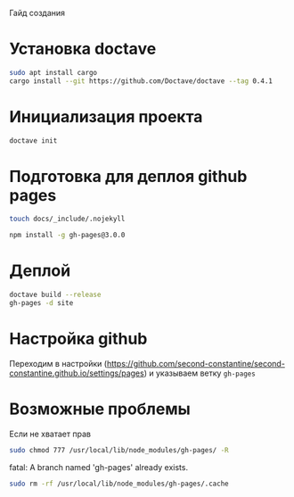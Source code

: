 Гайд создания

# Установка doctave
```bash
sudo apt install cargo
cargo install --git https://github.com/Doctave/doctave --tag 0.4.1
```

# Инициализация проекта
```bash
doctave init
```

# Подготовка для деплоя github pages
```bash
touch docs/_include/.nojekyll

npm install -g gh-pages@3.0.0
```

# Деплой
```bash
doctave build --release
gh-pages -d site
```

# Настройка github
Переходим в настройки (https://github.com/second-constantine/second-constantine.github.io/settings/pages) и указываем ветку `gh-pages`

# Возможные проблемы
Если не хватает прав
```bash
sudo chmod 777 /usr/local/lib/node_modules/gh-pages/ -R
```
fatal: A branch named 'gh-pages' already exists.
```bash
sudo rm -rf /usr/local/lib/node_modules/gh-pages/.cache
```
